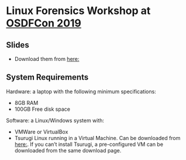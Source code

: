 # Linux Forensics Workshop at [OSDFCon 2019](https://www.osdfcon.org/events_2019/performing-linux-forensic-analysis-and-why-you-should-care-2/)

## Slides
- Download them from [here:](https://github.com/ashemery/LinuxForensics/blob/master/Workshops/OSDFCon2019/OSDFCon19-Workshop-Slides.pdf)

## System Requirements
Hardware: a laptop with the following minimum specifications:
- 8GB RAM
- 100GB Free disk space

Software: a Linux/Windows system with:
- VMWare or VirtualBox
- Tsurugi Linux running in a Virtual Machine. Can be downloaded from [here:](https://tsurugi-linux.org/downloads.php). If you can’t install Tsurugi, a pre-configured VM can be downloaded from the same download page.

